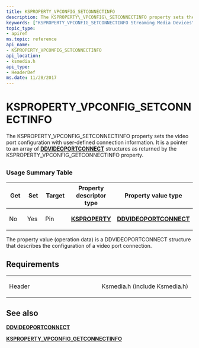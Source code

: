 ```yaml
---
title: KSPROPERTY_VPCONFIG_SETCONNECTINFO
description: The KSPROPERTY\_VPCONFIG\_SETCONNECTINFO property sets the video port configuration with user-defined connection information. It is a pointer to an array of DDVIDEOPORTCONNECT structures as returned by the KSPROPERTY\_VPCONFIG\_GETCONNECTINFO property.
keywords: ["KSPROPERTY_VPCONFIG_SETCONNECTINFO Streaming Media Devices"]
topic_type:
- apiref
ms.topic: reference
api_name:
- KSPROPERTY_VPCONFIG_SETCONNECTINFO
api_location:
- ksmedia.h
api_type:
- HeaderDef
ms.date: 11/28/2017
---
```


# KSPROPERTY\_VPCONFIG\_SETCONNECTINFO


The KSPROPERTY\_VPCONFIG\_SETCONNECTINFO property sets the video port configuration with user-defined connection information. It is a pointer to an array of [**DDVIDEOPORTCONNECT**](/windows-hardware/drivers/ddi/ksmedia/ns-ksmedia-_ddvideoportconnect) structures as returned by the KSPROPERTY\_VPCONFIG\_GETCONNECTINFO property.

## <span id="ddk_ksproperty_vpconfig_setconnectinfo_ks"></span><span id="DDK_KSPROPERTY_VPCONFIG_SETCONNECTINFO_KS"></span>


### Usage Summary Table

<table>
<colgroup>
<col width="20%" />
<col width="20%" />
<col width="20%" />
<col width="20%" />
<col width="20%" />
</colgroup>
<thead>
<tr class="header">
<th>Get</th>
<th>Set</th>
<th>Target</th>
<th>Property descriptor type</th>
<th>Property value type</th>
</tr>
</thead>
<tbody>
<tr class="odd">
<td><p>No</p></td>
<td><p>Yes</p></td>
<td><p>Pin</p></td>
<td><p><a href="/windows-hardware/drivers/stream/ksproperty-structure" data-raw-source="[&lt;strong&gt;KSPROPERTY&lt;/strong&gt;](./ksproperty-structure.md)"><strong>KSPROPERTY</strong></a></p></td>
<td><p><a href="/windows-hardware/drivers/ddi/ksmedia/ns-ksmedia-_ddvideoportconnect" data-raw-source="[&lt;strong&gt;DDVIDEOPORTCONNECT&lt;/strong&gt;](/windows-hardware/drivers/ddi/ksmedia/ns-ksmedia-_ddvideoportconnect)"><strong>DDVIDEOPORTCONNECT</strong></a></p></td>
</tr>
</tbody>
</table>

 

The property value (operation data) is a DDVIDEOPORTCONNECT structure that describes the configuration of a video port connection.

## Requirements

<table>
<colgroup>
<col width="50%" />
<col width="50%" />
</colgroup>
<tbody>
<tr class="odd">
<td><p>Header</p></td>
<td>Ksmedia.h (include Ksmedia.h)</td>
</tr>
</tbody>
</table>

## See also


[**DDVIDEOPORTCONNECT**](/windows-hardware/drivers/ddi/ksmedia/ns-ksmedia-_ddvideoportconnect)

[**KSPROPERTY\_VPCONFIG\_GETCONNECTINFO**](ksproperty-vpconfig-getconnectinfo.md)
